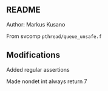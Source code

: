 ## README
Author: Markus Kusano

From svcomp `pthread/queue_unsafe.f`

## Modifications
Added regular assertions

Made nondet int always return 7
